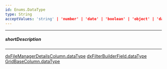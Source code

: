 ```yaml
---
id: Enums.DataType
type: String
acceptValues: 'string' | 'number' | 'date' | 'boolean' | 'object' | 'datetime'
---
```

---
##### shortDescription
<!-- Description goes here -->

---
<!-- Description goes here -->
[dxFileManagerDetailsColumn.dataType](_hidden\dxFileManagerDetailsColumn\dataType.md)
[dxFilterBuilderField.dataType](_hidden\dxFilterBuilderField\dataType.md)
[GridBaseColumn.dataType](_hidden\GridBaseColumn\dataType.md)